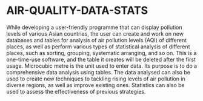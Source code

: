 # AIR-QUALITY-DATA-STATS
While developing a user-friendly programme that can display pollution levels of various Asian countries, the user can create and work on new databases and tables for analysis of air pollution levels (AQI) of different places, as well as perform various types of statistical analysis of different places, such as sorting, grouping, systematic arranging, and so on. This is a one-time-use software, and the table it creates will be deleted after the first usage. Microcubic metre is the unit used to enter data. Its purpose is to do a comprehensive data analysis using tables. The data analysed can also be used to create new techniques to tackling rising levels of air pollution in diverse regions, as well as improve existing ones. Statistics can also be used to assess the effectiveness of previous strategies.
